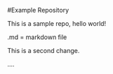 #Example Repository

This is a sample repo, hello world!

.md = markdown file

This is a second change.

....